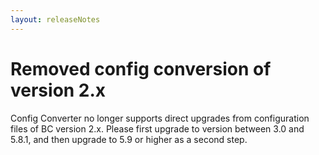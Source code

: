 ```yaml
---
layout: releaseNotes
---
```


# Removed config conversion of version 2.x
Config Converter no longer supports direct upgrades from configuration files of BC version 2.x. Please first upgrade to version between 3.0 and 5.8.1, and then upgrade to 5.9 or higher as a second step.